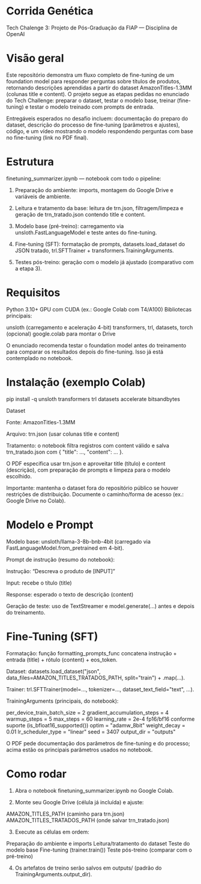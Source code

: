 # Corrida Genética
Tech Chalenge 3:
Projeto de Pós-Graduação da FIAP — Disciplina de OpenAI

# Visão geral

Este repositório demonstra um fluxo completo de fine-tuning de um foundation model para responder perguntas sobre títulos de produtos, retornando descrições aprendidas a partir do dataset AmazonTitles-1.3MM (colunas title e content). O projeto segue as etapas pedidas no enunciado do Tech Challenge: preparar o dataset, testar o modelo base, treinar (fine-tuning) e testar o modelo treinado com prompts de entrada.

Entregáveis esperados no desafio incluem: documentação do preparo do dataset, descrição do processo de fine-tuning (parâmetros e ajustes), código, e um vídeo mostrando o modelo respondendo perguntas com base no fine-tuning (link no PDF final).

# Estrutura

finetuning_summarizer.ipynb — notebook com todo o pipeline:

1. Preparação do ambiente: imports, montagem do Google Drive e variáveis de ambiente.

2. Leitura e tratamento da base: leitura de trn.json, filtragem/limpeza e geração de trn_tratado.json contendo title e content.

3. Modelo base (pré-treino): carregamento via unsloth.FastLanguageModel e teste antes do fine-tuning.

4. Fine-tuning (SFT): formatação de prompts, datasets.load_dataset do JSON tratado, trl.SFTTrainer + transformers.TrainingArguments.

5. Testes pós-treino: geração com o modelo já ajustado (comparativo com a etapa 3).

# Requisitos

Python 3.10+
GPU com CUDA (ex.: Google Colab com T4/A100)
Bibliotecas principais:

unsloth (carregamento e aceleração 4-bit)
transformers, trl, datasets, torch
(opcional) google.colab para montar o Drive

O enunciado recomenda testar o foundation model antes do treinamento para comparar os resultados depois do fine-tuning. Isso já está contemplado no notebook.

# Instalação (exemplo Colab)
pip install -q unsloth transformers trl datasets accelerate bitsandbytes

Dataset

Fonte: AmazonTitles-1.3MM

Arquivo: trn.json (usar colunas title e content)

Tratamento: o notebook filtra registros com content válido e salva trn_tratado.json com { "title": ..., "content": ... }.

O PDF especifica usar trn.json e aproveitar title (título) e content (descrição), com preparação de prompts e limpeza para o modelo escolhido.

Importante: mantenha o dataset fora do repositório público se houver restrições de distribuição. Documente o caminho/forma de acesso (ex.: Google Drive no Colab).

# Modelo e Prompt

Modelo base: unsloth/llama-3-8b-bnb-4bit (carregado via FastLanguageModel.from_pretrained em 4-bit).

Prompt de instrução (resumo do notebook):

Instrução: “Descreva o produto de [INPUT]”

Input: recebe o título (title)

Response: esperado o texto de descrição (content)

Geração de teste: uso de TextStreamer e model.generate(...) antes e depois do treinamento.

# Fine-Tuning (SFT)

Formatação: função formatting_prompts_func concatena instrução + entrada (title) + rótulo (content) + eos_token.

Dataset: datasets.load_dataset("json", data_files=AMAZON_TITLES_TRATADOS_PATH, split="train") + .map(...).

Trainer: trl.SFTTrainer(model=..., tokenizer=..., dataset_text_field="text", ...).

TrainingArguments (principais, do notebook):

per_device_train_batch_size = 2
gradient_accumulation_steps = 4
warmup_steps = 5
max_steps = 60
learning_rate = 2e-4
fp16/bf16 conforme suporte (is_bfloat16_supported())
optim = "adamw_8bit"
weight_decay = 0.01
lr_scheduler_type = "linear"
seed = 3407
output_dir = "outputs"

O PDF pede documentação dos parâmetros de fine-tuning e do processo; acima estão os principais parâmetros usados no notebook.

# Como rodar

1. Abra o notebook finetuning_summarizer.ipynb no Google Colab.

2. Monte seu Google Drive (célula já incluída) e ajuste:

  AMAZON_TITLES_PATH (caminho para trn.json)
  AMAZON_TITLES_TRATADOS_PATH (onde salvar trn_tratado.json)

3. Execute as células em ordem:

  Preparação do ambiente e imports
  Leitura/tratamento do dataset
  Teste do modelo base
  Fine-tuning (trainer.train())
  Teste pós-treino (comparar com o pré-treino)

4. Os artefatos de treino serão salvos em outputs/ (padrão do TrainingArguments.output_dir).
